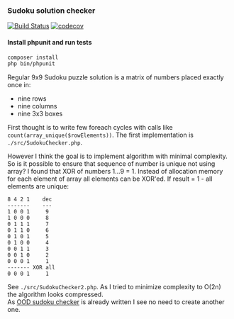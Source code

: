 ### Sudoku solution checker  
[![Build Status](https://travis-ci.org/andreyserdjuk/sudoku-solution-checker.svg?branch=master)](https://travis-ci.org/andreyserdjuk/sudoku-solution-checker)
[![codecov](https://codecov.io/gh/andreyserdjuk/sudoku-solution-checker/branch/master/graph/badge.svg?token=a2fbxlabdm)](https://codecov.io/gh/andreyserdjuk/sudoku-solution-checker)
#### Install phpunit and run tests
```bash
composer install
php bin/phpunit
```

Regular 9x9 Sudoku puzzle solution is a matrix of numbers placed exactly once in: 
 * nine rows
 * nine columns
 * nine 3x3 boxes  

First thought is to write few foreach cycles with calls like `count(array_unique($rowElements))`.
The first implementation is `./src/SudokuChecker.php`.  

However I think the goal is to implement algorithm with minimal complexity. So is it possible to ensure that
sequence of number is unique not using array? I found that XOR of numbers 1...9 = 1. Instead of allocation memory 
for each element of array all elements can be XOR'ed. If result = 1 - all elements are unique:
```
8 4 2 1    dec
-------    ---
1 0 0 1     9
1 0 0 0     8
0 1 1 1     7
0 1 1 0     6
0 1 0 1     5
0 1 0 0     4
0 0 1 1     3
0 0 1 0     2
0 0 0 1     1
------- XOR all
0 0 0 1     1
```
See `./src/SudokuChecker2.php`. As I tried to minimize complexity to O(2n) the algorithm looks compressed.  
As [OOD sudoku checker](https://github.com/sobit/sudoku-checker) is already written I see no need to create another one.